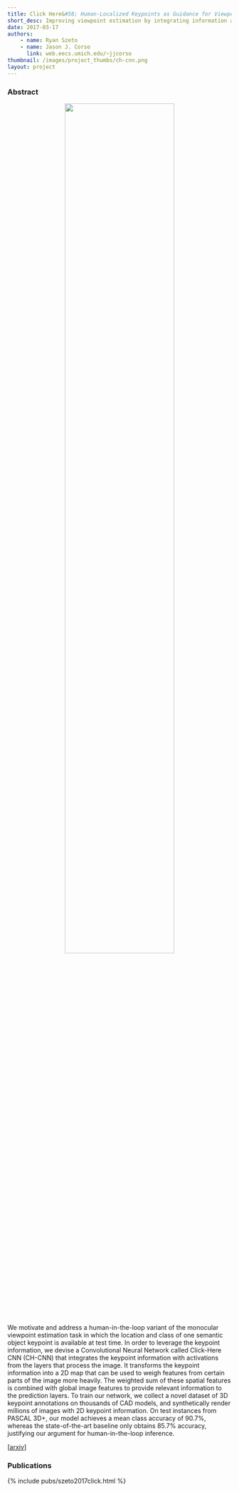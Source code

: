 ```yaml
---
title: Click Here&#58; Human-Localized Keypoints as Guidance for Viewpoint Estimation
short_desc: Improving viewpoint estimation by integrating information about a single keypoint.
date: 2017-03-17
authors:
    - name: Ryan Szeto
    - name: Jason J. Corso
      link: web.eecs.umich.edu/~jjcorso
thumbnail: /images/project_thumbs/ch-cnn.png
layout: project
---
```


### Abstract

<center><img src="{{ site.baseurl }}/images/ch-cnn_motivation.png" width="70%" /></center>

We motivate and address a human-in-the-loop variant of the monocular viewpoint estimation task in which the location and class of one semantic object keypoint is available at test time. In order to leverage the keypoint information, we devise a Convolutional Neural Network called Click-Here CNN (CH-CNN) that integrates the keypoint information with activations from the layers that process the image. It transforms the keypoint information into a 2D map that can be used to weigh features from certain parts of the image more heavily. The weighted sum of these spatial features is combined with global image features to provide relevant information to the prediction layers. To train our network, we collect a novel dataset of 3D keypoint annotations on thousands of CAD models, and synthetically render millions of images with 2D keypoint information. On test instances from PASCAL 3D+, our model achieves a mean class accuracy of 90.7%, whereas the state-of-the-art baseline only obtains 85.7% accuracy, justifying our argument for human-in-the-loop inference.

[[arxiv](https://arxiv.org/abs/1703.09859)]

### Publications

{% include pubs/szeto2017click.html %}
